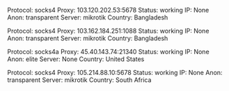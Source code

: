 Protocol: socks4
Proxy: 103.120.202.53:5678
Status: working
IP: None
Anon: transparent
Server: mikrotik
Country: Bangladesh

Protocol: socks4
Proxy: 103.162.184.251:1088
Status: working
IP: None
Anon: transparent
Server: mikrotik
Country: Bangladesh

Protocol: socks4a
Proxy: 45.40.143.74:21340
Status: working
IP: None
Anon: elite
Server: None
Country: United States

Protocol: socks4
Proxy: 105.214.88.10:5678
Status: working
IP: None
Anon: transparent
Server: mikrotik
Country: South Africa

